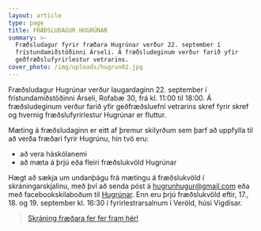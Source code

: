 ```yaml
---
layout: article
type: page
title: FRÆÐSLUDAGUR HUGRÚNAR
summary: >-
  Fræðsludagur fyrir fræðara Hugrúnar verður 22. september í
  frístundamiðstöðinni Árseli. Á fræðsludeginum verður farið yfir
  geðfræðslufyrirlestur vetrarins.
cover_photo: /img/uploads/hugrun02.jpg
---
```

Fræðsludagur Hugrúnar verður laugardaginn 22. september í frístundamiðstöðinni Árseli, Rofabæ 30, frá kl. 11:00 til 18:00. Á fræðsludeginum verður farið yfir geðfræðsluefni vetrarins skref fyrir skref og hvernig fræðslufyrirlestur Hugrúnar er fluttur. 

Mæting á fræðsludaginn er eitt af þremur skilyrðum sem þarf að uppfylla til að verða fræðari fyrir Hugrúnu, hin tvö eru:

* að vera háskólanemi
* að mæta á þrjú eða fleiri fræðslukvöld Hugrúnar 

Hægt að sækja um undanþágu frá mætingu á fræðslukvöld í skráningarskjalinu, með því að senda póst á hugrunhugur@gmail.com eða með facebookskilaboðum til [Hugrúnar](https://www.facebook.com/gedfraedsla/). Enn eru þrjú fræðslukvöld eftir, 17., 18. og 19. september kl. 16:30 í fyrirlestrarsalnum í Veröld, húsi Vigdísar. 

> [Skráning fræðara fer fer fram hér!](https://docs.google.com/forms/d/e/1FAIpQLSfSg1jSYORmdWbC9qNKc8G9qeroYc2F1Lp9h-5RtJSZv7rliw/viewform)

